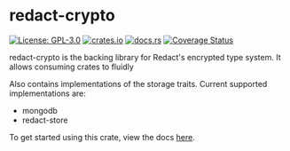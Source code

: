 # redact-crypto
[![License: GPL-3.0](https://img.shields.io/github/license/pauwels-labs/redact-crypto?style=flat&color=0F80C0)](https://opensource.org/licenses/GPL-3.0) [![crates.io](https://img.shields.io/crates/v/redact-crypto?style=flat&color=0F80C0)](https://crates.io/crates/redact-crypto) [![docs.rs](https://img.shields.io/docsrs/redact-crypto?style=flat)](https://docs.rs/redact-crypto) [![Coverage Status](https://img.shields.io/coveralls/github/pauwels-labs/redact-crypto/main?style=flat)](https://coveralls.io/github/pauwels-labs/redact-crypto?branch=main)

redact-crypto is the backing library for Redact's encrypted type system. It allows consuming crates to fluidly 

Also contains implementations of the storage traits. Current supported implementations are:
- mongodb
- redact-store

To get started using this crate, view the docs [here](https://docs.rs/redact-crypto).
